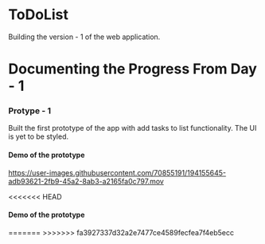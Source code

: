 # ToDoList

Building the version - 1 of the web application. 

<h1> Documenting the Progress From Day - 1</h1>

<h3> Protype - 1 </h3>
<p> Built the first prototype of the app with add tasks to list functionality. The UI is yet to be styled. <p>
  
<h4>Demo of the prototype</h4>

https://user-images.githubusercontent.com/70855191/194155645-adb93621-2fb9-45a2-8ab3-a2165fa0c797.mov





<<<<<<< HEAD
<h4>Demo of the prototype</h4>
=======
>>>>>>> fa3927337d32a2e7477ce4589fecfea7f4eb5ecc
